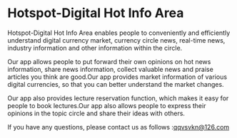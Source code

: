 # Hotspot-Digital Hot Info Area

Hotspot-Digital Hot Info Area  enables people to conveniently and efficiently understand digital currency market, currency circle news, real-time news, industry information and other information within the circle.

Our app allows people to put forward their own opinions on hot news information, share news information, collect valuable news and praise articles you think are good.Our app provides market information of various digital currencies, so that you can better understand the market changes.

Our app also provides lecture reservation function, which makes it easy for people to book lectures.Our app also allows people to express their opinions in the topic circle and share their ideas with others.

If you have any questions, please contact us as follows :qqvsvkn@126.com
